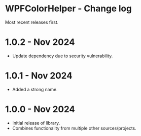 # WPFColorHelper - Change log

Most recent releases first.

# 1.0.2 - Nov 2024

- Update dependency due to security vulnerability.

# 1.0.1 - Nov 2024

- Added a strong name.

# 1.0.0 - Nov 2024

- Initial release of library.
- Combines functionality from multiple other sources/projects.
